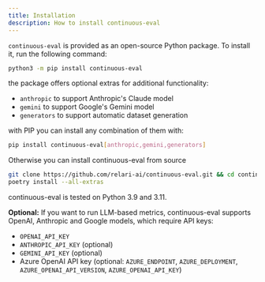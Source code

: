 ```yaml
---
title: Installation
description: How to install continuous-eval
---
```


`continuous-eval` is provided as an open-source Python package. 
To install it, run the following command:

```bash
python3 -m pip install continuous-eval
```

the package offers optional extras for additional functionality:

- `anthropic` to support Anthropic's Claude model
- `gemini` to support Google's Gemini model
- `generators` to support automatic dataset generation

with PIP you can install any combination of them with:

```bash
pip install continuous-eval[anthropic,gemini,generators]
```

Otherwise you can install continuous-eval from source

```bash
git clone https://github.com/relari-ai/continuous-eval.git && cd continuous-eval
poetry install --all-extras
```

continuous-eval is tested on Python 3.9 and 3.11.

**Optional:**
If you want to run LLM-based metrics, continuous-eval supports OpenAI, Anthropic and Google models, which require API keys:

- `OPENAI_API_KEY`
- `ANTHROPIC_API_KEY` (optional)
- `GEMINI_API_KEY` (optional)
- Azure OpenAI API key (optional: `AZURE_ENDPOINT`, `AZURE_DEPLOYMENT`, `AZURE_OPENAI_API_VERSION`, `AZURE_OPENAI_API_KEY`)
